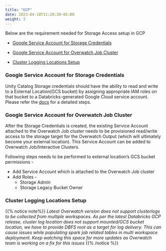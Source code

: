 ```yaml
---
title: "GCP"
date: 2023-04-18T11:28:39-05:00
weight: 3
---
```


Below are the requirement needed for Storage Access setup in GCP

* [Google Service Account for Storage Credentials](#google-service-account-for-storage-credentials)

* [Google Service Account for Overwatch Job Cluster](#google-service-account-for-overwatch-job-cluster)

* [Cluster Logging Locations Setup](#cluster-logging-locations-setup) 


### Google Service Account for Storage Credentials

Unity Catalog Storage credentials  should have the ability to read and write to a External Location(GCS bucket) by 
assigning appropriate IAM roles on that bucket to a Databricks-generated Google Cloud service account. Please refer the 
[docs](https://docs.gcp.databricks.com/data-governance/unity-catalog/manage-external-locations-and-credentials.html#manage-storage-credentials) 
for a detailed steps.  

### Google Service Account for Overwatch Job Cluster

After the Storage Credentials is created, the existing Service Account attached to the Overwatch Job cluster needs to
be provisioned read/write access to the storage target for the Overwatch Output 
(which will ultimately become your external location). This Service Account can be added to Overwatch Job/Interactive 
Clusters.

Following steps needs to be performed to external location’s GCS bucket permissions -
* Add Service Account which is attached to the Overwatch Job cluster
* Add Roles - 
  * Storage Admin 
  * Storage Legacy Bucket Owner

### Cluster Logging Locations Setup

{{% notice note%}}
 _Latest Overwatch version does not support clusterlogs to be collected from multiple workspaces.
  As per the latest Databricks GCP release, cluster log location does not support mounted/GCS bucket location, we have to
  provide DBFS root as a target for log delivery. This can cause issues while populating spark job related tables in
  multi workspace deployment. Keep watching this space for more updates as Overwatch team is working on a fix for this issues_
{{% /notice %}}
